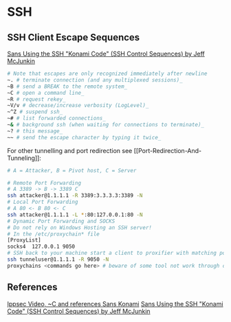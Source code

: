 # SSH 


## SSH Client Escape Sequences
[Sans Using the SSH "Konami Code" (SSH Control Sequences) by Jeff McJunkin](https://www.sans.org/blog/using-the-ssh-konami-code-ssh-control-sequences/)

```bash
# Note that escapes are only recognized immediately after newline
~. # terminate connection (and any multiplexed sessions)_
~B # send a BREAK to the remote system_
~C # open a command line_
~R # request rekey_
~V/v # decrease/increase verbosity (LogLevel)_
~^Z # suspend ssh_
~# # list forwarded connections_
~& # background ssh (when waiting for connections to terminate)_
~? # this message_
~~ # send the escape character by typing it twice_

```

For other tunnelling and port redirection see [[Port-Redirection-And-Tunneling]]:
```bash
# A = Attacker, B = Pivot host, C = Server

# Remote Port Forwarding
# A 3389 -> B -> 3389 C
ssh attacker@1.1.1.1 -R 3389:3.3.3.3:3389 -N
# Local Port Forwarding
# A 80 <- B 80 <- C
ssh attacker@1.1.1.1 -L *:80:127.0.0.1:80 -N
# Dynamic Port Forwarding and SOCKS
# Do not rely on Windows Hosting an SSH server!
# In the /etc/proxychain* file
[ProxyList]
socks4  127.0.0.1 9050
# SSH back to your machine start a client to proxifier with matching port in the proxychains* file 
ssh tunneluser@1.1.1.1 -R 9050 -N
proxychains <commands go here> # beware of some tool not work through or are very slow as a result of proxying traffic through a socks proxy

```



## References

[Ippsec Video, ~C and references Sans Konami](https://www.youtube.com/watch?v=eojA9k4px-8)
[Sans Using the SSH "Konami Code" (SSH Control Sequences) by Jeff McJunkin](https://www.sans.org/blog/using-the-ssh-konami-code-ssh-control-sequences/)
